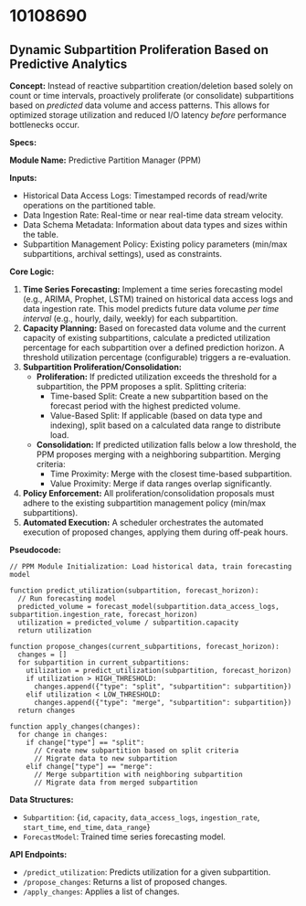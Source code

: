 # 10108690

## Dynamic Subpartition Proliferation Based on Predictive Analytics

**Concept:** Instead of reactive subpartition creation/deletion based solely on count or time intervals, proactively proliferate (or consolidate) subpartitions based on *predicted* data volume and access patterns. This allows for optimized storage utilization and reduced I/O latency *before* performance bottlenecks occur.

**Specs:**

**Module Name:** Predictive Partition Manager (PPM)

**Inputs:**

*   Historical Data Access Logs: Timestamped records of read/write operations on the partitioned table.
*   Data Ingestion Rate: Real-time or near real-time data stream velocity.
*   Data Schema Metadata: Information about data types and sizes within the table.
*   Subpartition Management Policy: Existing policy parameters (min/max subpartitions, archival settings), used as constraints.

**Core Logic:**

1.  **Time Series Forecasting:**  Implement a time series forecasting model (e.g., ARIMA, Prophet, LSTM) trained on historical data access logs and data ingestion rate. This model predicts future data volume *per time interval* (e.g., hourly, daily, weekly) for each subpartition.
2.  **Capacity Planning:**  Based on forecasted data volume and the current capacity of existing subpartitions, calculate a predicted utilization percentage for each subpartition over a defined prediction horizon.  A threshold utilization percentage (configurable) triggers a re-evaluation.
3.  **Subpartition Proliferation/Consolidation:**
    *   **Proliferation:** If predicted utilization exceeds the threshold for a subpartition, the PPM proposes a split.  Splitting criteria:
        *   Time-based Split: Create a new subpartition based on the forecast period with the highest predicted volume.
        *   Value-Based Split: If applicable (based on data type and indexing), split based on a calculated data range to distribute load.
    *   **Consolidation:** If predicted utilization falls below a low threshold, the PPM proposes merging with a neighboring subpartition.  Merging criteria:
        *   Time Proximity: Merge with the closest time-based subpartition.
        *   Value Proximity: Merge if data ranges overlap significantly.
4.  **Policy Enforcement:**  All proliferation/consolidation proposals must adhere to the existing subpartition management policy (min/max subpartitions).
5.  **Automated Execution:** A scheduler orchestrates the automated execution of proposed changes, applying them during off-peak hours.

**Pseudocode:**

```
// PPM Module Initialization: Load historical data, train forecasting model

function predict_utilization(subpartition, forecast_horizon):
  // Run forecasting model
  predicted_volume = forecast_model(subpartition.data_access_logs, subpartition.ingestion_rate, forecast_horizon)
  utilization = predicted_volume / subpartition.capacity
  return utilization

function propose_changes(current_subpartitions, forecast_horizon):
  changes = []
  for subpartition in current_subpartitions:
    utilization = predict_utilization(subpartition, forecast_horizon)
    if utilization > HIGH_THRESHOLD:
      changes.append({"type": "split", "subpartition": subpartition})
    elif utilization < LOW_THRESHOLD:
      changes.append({"type": "merge", "subpartition": subpartition})
  return changes

function apply_changes(changes):
  for change in changes:
    if change["type"] == "split":
      // Create new subpartition based on split criteria
      // Migrate data to new subpartition
    elif change["type"] == "merge":
      // Merge subpartition with neighboring subpartition
      // Migrate data from merged subpartition
```

**Data Structures:**

*   `Subpartition`:  {`id`, `capacity`, `data_access_logs`, `ingestion_rate`, `start_time`, `end_time`, `data_range`}
*   `ForecastModel`: Trained time series forecasting model.

**API Endpoints:**

*   `/predict_utilization`:  Predicts utilization for a given subpartition.
*   `/propose_changes`:  Returns a list of proposed changes.
*   `/apply_changes`:  Applies a list of changes.